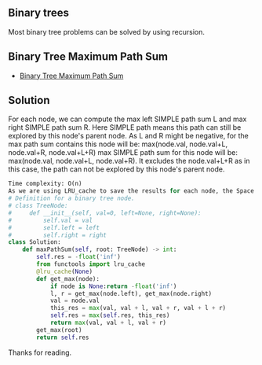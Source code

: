 ## Binary trees

Most binary tree problems can be solved by using recursion.

## Binary Tree Maximum Path Sum
- [Binary Tree Maximum Path Sum](https://leetcode.com/explore/featured/card/30-day-leetcoding-challenge/532/week-5/3314/)

## Solution  

For each node, we can compute the max left SIMPLE path sum L and max right SIMPLE path sum R. Here SIMPLE path means this path can still be explored by this node's parent node. As L and R might be negative, for the max path sum contains this node will be:
max(node.val, node.val+L, node.val+R, node.val+L+R)
max SIMPLE path sum  for this node will be: max(node.val, node.val+L, node.val+R). It excludes the node.val+L+R as in this case, the  path can not be explored by this node's parent node.

```python
Time complexity: O(n)
As we are using LRU_cache to save the results for each node, the Space complexity is also O(n)
# Definition for a binary tree node.
# class TreeNode:
#     def __init__(self, val=0, left=None, right=None):
#         self.val = val
#         self.left = left
#         self.right = right
class Solution:
    def maxPathSum(self, root: TreeNode) -> int:
        self.res = -float('inf')
        from functools import lru_cache
        @lru_cache(None)
        def get_max(node):
            if node is None:return -float('inf')
            l, r = get_max(node.left), get_max(node.right)
            val = node.val
            this_res = max(val, val + l, val + r, val + l + r)
            self.res = max(self.res, this_res)
            return max(val, val + l, val + r)
        get_max(root)
        return self.res
```

Thanks for reading. 

